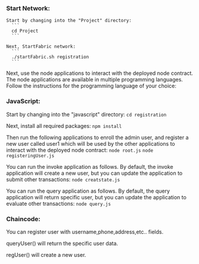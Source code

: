 ### Start Network:
    Start by changing into the "Project" directory:
      ```
      cd Project
      ```
    
    Next, StartFabric network:
      ```
      ./startFabric.sh registration
      ```

Next, use the node applications to interact with the deployed node contract.
The node applications are available in multiple programming languages.
Follow the instructions for the programming language of your choice:

### JavaScript:

  Start by changing into the "javascript" directory:
    ```
    cd registration
    ```

  Next, install all required packages:
    ```
    npm install
    ```

  Then run the following applications to enroll the admin user, and register a new user
  called user1 which will be used by the other applications to interact with the deployed
  node contract:
    ```
    node root.js
    ```
    ```
    node registeringUser.js
    ```

  You can run the invoke application as follows. By default, the invoke application will
  create a new user, but you can update the application to submit other transactions:
    ```
    node creatstate.js
    ```

  You can run the query application as follows. By default, the query application will
  return specific user, but you can update the application to evaluate other transactions:
    ```
    node query.js
    ```

### Chaincode:

  You can register user with username,phone,address,etc.. fields.
  
  queryUser() will return the specific user data.

  regUser() will create a new user.